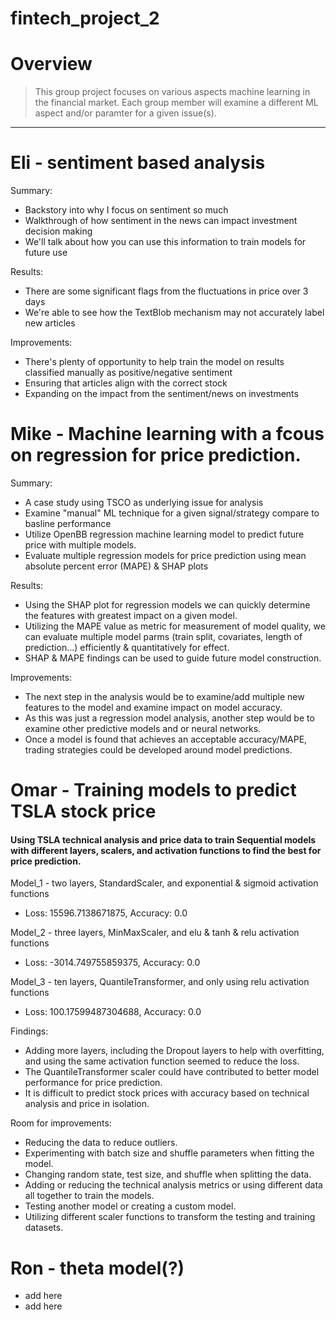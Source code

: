 # fintech_project_2


# Overview
> This group project focuses on various aspects machine learning in the financial market. Each group member will examine a different ML aspect and/or paramter for a given issue(s).
***
# Eli - sentiment based analysis
Summary:
* Backstory into why I focus on sentiment so much
* Walkthrough of how sentiment in the news can impact investment decision making
* We'll talk about how you can use this information to train models for future use

Results:
* There are some significant flags from the fluctuations in price over 3 days
* We're able to see how the TextBlob mechanism may not accurately label new articles

Improvements:
* There's plenty of opportunity to help train the model on results classified manually as positive/negative sentiment
* Ensuring that articles align with the correct stock
* Expanding on the impact from the sentiment/news on investments

# Mike - Machine learning with a fcous on regression for price prediction.
Summary:
* A case study using TSCO as underlying issue for analysis
* Examine "manual" ML technique for a given signal/strategy compare to basline performance
* Utilize OpenBB regression machine learning model to predict future price with multiple models.
* Evaluate multiple regression models for price prediction using mean absolute percent error (MAPE) & SHAP plots

Results:
* Using the SHAP plot for regression models we can quickly determine the features with greatest impact on a given model.
* Utilizing the MAPE value as metric for measurement of model quality, we can evaluate multiple model parms (train split, covariates, length of prediction...) efficiently & quantitatively for effect.
* SHAP & MAPE findings can be used to guide future model construction.

Improvements:
* The next step in the analysis would be to examine/add multiple new features to the model and examine impact on model accuracy.
* As this was just a regression model analysis, another step would be to examine other predictive models and or neural networks.
* Once a model is found that achieves an acceptable accuracy/MAPE, trading strategies could be developed around model predictions.

# Omar - Training models to predict TSLA stock price
#### Using TSLA technical analysis and price data to train Sequential models with different layers, scalers, and activation functions to find the best for price prediction.
Model_1 - two layers, StandardScaler, and exponential & sigmoid activation functions

* Loss: 15596.7138671875, Accuracy: 0.0

Model_2 - three layers, MinMaxScaler, and elu & tanh & relu activation functions

* Loss: -3014.749755859375, Accuracy: 0.0

Model_3 - ten layers, QuantileTransformer, and only using relu activation functions

* Loss: 100.17599487304688, Accuracy: 0.0

Findings:
* Adding more layers, including the Dropout layers to help with overfitting, and using the same activation function seemed to reduce the loss.
* The QuantileTransformer scaler could have contributed to better model performance for price prediction.
* It is difficult to predict stock prices with accuracy based on technical analysis and price in isolation.

Room for improvements:
* Reducing the data to reduce outliers.
* Experimenting with batch size and shuffle parameters when fitting the model.
* Changing random state, test size, and shuffle when splitting the data.
* Adding or reducing the technical analysis metrics or using different data all together to train the models.
* Testing another model or creating a custom model.
* Utilizing different scaler functions to transform the testing and training datasets.

# Ron - theta model(?)
* add here 
* add here